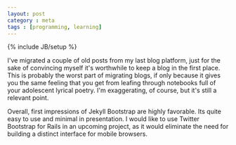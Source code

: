 ```yaml
---
layout: post
category : meta
tags : [programming, learning]
---
```

{% include JB/setup %}

I've migrated a couple of old posts from my last blog platform, just for the sake of convincing myself it's worthwhile to keep a blog in the first place. This is probably the worst part of migrating blogs, if only because it gives you the same feeling that you get from leafing through notebooks full of your adolescent lyrical poetry. I'm exaggerating, of course, but it's still a relevant point.  

Overall, first impressions of Jekyll Bootstrap are highly favorable. Its quite easy to use and minimal in presentation. I would like to use Twitter Bootstrap for Rails in an upcoming project, as it would eliminate the need for building a distinct interface for mobile browsers.